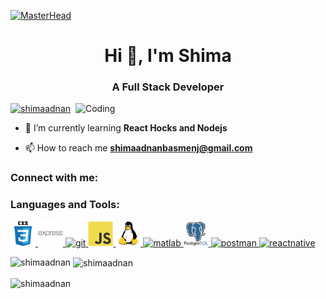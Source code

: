 [![MasterHead](https://images.pexels.com/photos/247851/pexels-photo-247851.jpeg)](https://rishavchanda.io)
<h1 align="center">Hi 👋, I'm Shima</h1>
<h3 align="center">A Full Stack Developer</h3>
<img align="right" alt="Coding" width="400" src="https://www.shutterstock.com/image-vector/young-woman-writes-code-on-600w-1731157933.jpg"/>

<p align="left"> <a href="https://github.com/ryo-ma/github-profile-trophy"><img src="https://github-profile-trophy.vercel.app/?username=shimaadnan" alt="shimaadnan" /></a> </p>

- 🌱 I’m currently learning **React Hocks and Nodejs**

- 📫 How to reach me **shimaadnanbasmenj@gmail.com**

<h3 align="left">Connect with me:</h3>
<p align="left">
</p>

<h3 align="left">Languages and Tools:</h3>
<p align="left"> <a href="https://www.w3schools.com/css/" target="_blank" rel="noreferrer"> <img src="https://raw.githubusercontent.com/devicons/devicon/master/icons/css3/css3-original-wordmark.svg" alt="css3" width="40" height="40"/> </a> <a href="https://expressjs.com" target="_blank" rel="noreferrer"> <img src="https://raw.githubusercontent.com/devicons/devicon/master/icons/express/express-original-wordmark.svg" alt="express" width="40" height="40"/> </a> <a href="https://git-scm.com/" target="_blank" rel="noreferrer"> <img src="https://www.vectorlogo.zone/logos/git-scm/git-scm-icon.svg" alt="git" width="40" height="40"/> </a> <a href="https://developer.mozilla.org/en-US/docs/Web/JavaScript" target="_blank" rel="noreferrer"> <img src="https://raw.githubusercontent.com/devicons/devicon/master/icons/javascript/javascript-original.svg" alt="javascript" width="40" height="40"/> </a> <a href="https://www.linux.org/" target="_blank" rel="noreferrer"> <img src="https://raw.githubusercontent.com/devicons/devicon/master/icons/linux/linux-original.svg" alt="linux" width="40" height="40"/> </a> <a href="https://www.mathworks.com/" target="_blank" rel="noreferrer"> <img src="https://upload.wikimedia.org/wikipedia/commons/2/21/Matlab_Logo.png" alt="matlab" width="40" height="40"/> </a> <a href="https://www.postgresql.org" target="_blank" rel="noreferrer"> <img src="https://raw.githubusercontent.com/devicons/devicon/master/icons/postgresql/postgresql-original-wordmark.svg" alt="postgresql" width="40" height="40"/> </a> <a href="https://postman.com" target="_blank" rel="noreferrer"> <img src="https://www.vectorlogo.zone/logos/getpostman/getpostman-icon.svg" alt="postman" width="40" height="40"/> </a> <a href="https://reactnative.dev/" target="_blank" rel="noreferrer"> <img src="https://reactnative.dev/img/header_logo.svg" alt="reactnative" width="40" height="40"/> </a> </p>

<p><img align="left" src="https://github-readme-stats.vercel.app/api/top-langs?username=shimaadnan&show_icons=true&locale=en&layout=compact" alt="shimaadnan" /></p>

<p>&nbsp;<img align="center" src="https://github-readme-stats.vercel.app/api?username=shimaadnan&show_icons=true&locale=en" alt="shimaadnan" /></p>

<p><img align="center" src="https://github-readme-streak-stats.herokuapp.com/?user=shimaadnan&" alt="shimaadnan" /></p>
